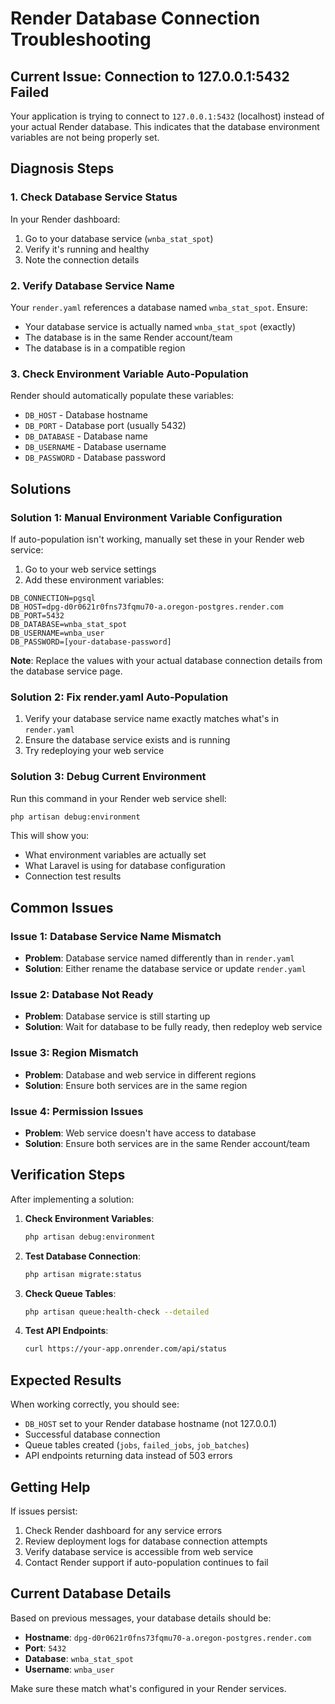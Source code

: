 # Render Database Connection Troubleshooting

## Current Issue: Connection to 127.0.0.1:5432 Failed

Your application is trying to connect to `127.0.0.1:5432` (localhost) instead of your actual Render database. This indicates that the database environment variables are not being properly set.

## Diagnosis Steps

### 1. Check Database Service Status
In your Render dashboard:
1. Go to your database service (`wnba_stat_spot`)
2. Verify it's running and healthy
3. Note the connection details

### 2. Verify Database Service Name
Your `render.yaml` references a database named `wnba_stat_spot`. Ensure:
- Your database service is actually named `wnba_stat_spot` (exactly)
- The database is in the same Render account/team
- The database is in a compatible region

### 3. Check Environment Variable Auto-Population
Render should automatically populate these variables:
- `DB_HOST` - Database hostname
- `DB_PORT` - Database port (usually 5432)
- `DB_DATABASE` - Database name
- `DB_USERNAME` - Database username  
- `DB_PASSWORD` - Database password

## Solutions

### Solution 1: Manual Environment Variable Configuration

If auto-population isn't working, manually set these in your Render web service:

1. Go to your web service settings
2. Add these environment variables:

```
DB_CONNECTION=pgsql
DB_HOST=dpg-d0r0621r0fns73fqmu70-a.oregon-postgres.render.com
DB_PORT=5432
DB_DATABASE=wnba_stat_spot
DB_USERNAME=wnba_user
DB_PASSWORD=[your-database-password]
```

**Note**: Replace the values with your actual database connection details from the database service page.

### Solution 2: Fix render.yaml Auto-Population

1. Verify your database service name exactly matches what's in `render.yaml`
2. Ensure the database service exists and is running
3. Try redeploying your web service

### Solution 3: Debug Current Environment

Run this command in your Render web service shell:
```bash
php artisan debug:environment
```

This will show you:
- What environment variables are actually set
- What Laravel is using for database configuration
- Connection test results

## Common Issues

### Issue 1: Database Service Name Mismatch
- **Problem**: Database service named differently than in `render.yaml`
- **Solution**: Either rename the database service or update `render.yaml`

### Issue 2: Database Not Ready
- **Problem**: Database service is still starting up
- **Solution**: Wait for database to be fully ready, then redeploy web service

### Issue 3: Region Mismatch
- **Problem**: Database and web service in different regions
- **Solution**: Ensure both services are in the same region

### Issue 4: Permission Issues
- **Problem**: Web service doesn't have access to database
- **Solution**: Ensure both services are in the same Render account/team

## Verification Steps

After implementing a solution:

1. **Check Environment Variables**:
   ```bash
   php artisan debug:environment
   ```

2. **Test Database Connection**:
   ```bash
   php artisan migrate:status
   ```

3. **Check Queue Tables**:
   ```bash
   php artisan queue:health-check --detailed
   ```

4. **Test API Endpoints**:
   ```bash
   curl https://your-app.onrender.com/api/status
   ```

## Expected Results

When working correctly, you should see:
- `DB_HOST` set to your Render database hostname (not 127.0.0.1)
- Successful database connection
- Queue tables created (`jobs`, `failed_jobs`, `job_batches`)
- API endpoints returning data instead of 503 errors

## Getting Help

If issues persist:
1. Check Render dashboard for any service errors
2. Review deployment logs for database connection attempts
3. Verify database service is accessible from web service
4. Contact Render support if auto-population continues to fail

## Current Database Details

Based on previous messages, your database details should be:
- **Hostname**: `dpg-d0r0621r0fns73fqmu70-a.oregon-postgres.render.com`
- **Port**: `5432`
- **Database**: `wnba_stat_spot`
- **Username**: `wnba_user`

Make sure these match what's configured in your Render services. 

